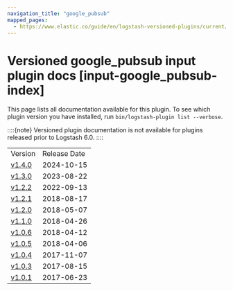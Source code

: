 ```yaml
---
navigation_title: "google_pubsub"
mapped_pages:
  - https://www.elastic.co/guide/en/logstash-versioned-plugins/current/input-google_pubsub-index.html
---
```


# Versioned google_pubsub input plugin docs [input-google_pubsub-index]


This page lists all documentation available for this plugin.  To see which plugin version you have installed, run `bin/logstash-plugin list --verbose`.

::::{note}
Versioned plugin documentation is not available for plugins released prior to Logstash 6.0.
::::


|     |     |
| --- | --- |
| Version | Release Date |
| [v1.4.0](v1-4-0-plugins-inputs-google_pubsub.md) | 2024-10-15 |
| [v1.3.0](v1-3-0-plugins-inputs-google_pubsub.md) | 2023-08-22 |
| [v1.2.2](v1-2-2-plugins-inputs-google_pubsub.md) | 2022-09-13 |
| [v1.2.1](v1-2-1-plugins-inputs-google_pubsub.md) | 2018-08-17 |
| [v1.2.0](v1-2-0-plugins-inputs-google_pubsub.md) | 2018-05-07 |
| [v1.1.0](v1-1-0-plugins-inputs-google_pubsub.md) | 2018-04-26 |
| [v1.0.6](v1-0-6-plugins-inputs-google_pubsub.md) | 2018-04-12 |
| [v1.0.5](v1-0-5-plugins-inputs-google_pubsub.md) | 2018-04-06 |
| [v1.0.4](v1-0-4-plugins-inputs-google_pubsub.md) | 2017-11-07 |
| [v1.0.3](v1-0-3-plugins-inputs-google_pubsub.md) | 2017-08-15 |
| [v1.0.1](v1-0-1-plugins-inputs-google_pubsub.md) | 2017-06-23 |












